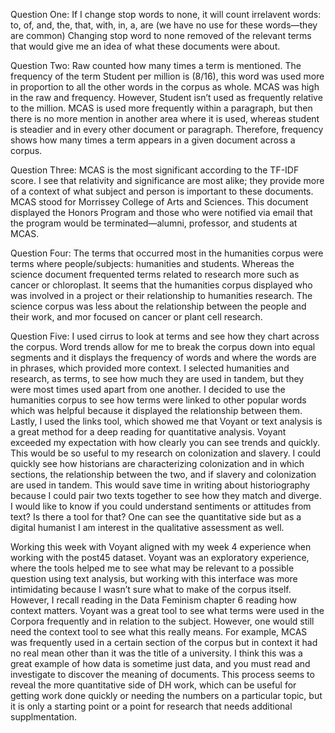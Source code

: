 Question One: If I change stop words to none, it will count irrelavent words: to, of, and, the, that, with, in, a, are (we have no use for these words—they are common) Changing stop word to none removed of the relevant terms that would give me an idea of what these documents were about. 

Question Two: Raw counted how many times a term is mentioned. The frequency of the term Student per million is (8/16), this word was used more in proportion to all the other words in the corpus as whole. MCAS was high in the raw and frequency. However, Student isn’t used as frequently relative to the million. MCAS is used more frequently within a paragraph, but then there is no more mention in another area where it is used, whereas student is steadier and in every other document or paragraph. Therefore, frequency shows how many times a term appears in a given document across a corpus. 

Question Three: MCAS is the most significant according to the TF-IDF score. I see that relativity and significance are most alike; they provide more of a context of what subject and person is important to these documents. MCAS stood for Morrissey College of Arts and
Sciences. This document displayed the Honors Program and those who were notified via email that the program would be terminated—alumni, professor, and students at MCAS.

Question Four: The terms that occurred most in the humanities corpus were terms where people/subjects: humanities and students. Whereas the science document frequented terms related to research more such as cancer or chloroplast. It seems that the humanities corpus displayed who was involved in a project or their relationship to humanities research. The science corpus was less about the relationship between the people and their work, and mor focused on cancer or plant cell research. 


Question Five: I used cirrus to look at terms and see how they chart across the corpus. Word trends allow for me to break the corpus down into equal segments and it displays the frequency of words and where the words are in phrases, which provided more context. I selected humanities and research, as terms, to see how much they are used in tandem, but they were most times used apart from one another. I decided to use the humanities corpus to see how terms were linked to other popular words which was helpful because it displayed the relationship between them. Lastly, I used the links tool, which showed me that Voyant or text analysis is a great method for a deep reading for quantitative analysis.
Voyant exceeded my expectation with how clearly you can see trends and quickly. This would be so useful to my research on colonization and slavery. I could quickly see how historians are characterizing colonization and in which sections, the relationship between the two, and if slavery and colonization are used in tandem. This would save time in writing about historiography because I could pair two texts together to see how they match and diverge. I would like to know if you could understand sentiments or attitudes from text? Is there a tool for that? One can see the quantitative side but as a digital humanist I am interest in the qualitative assessment as well. 

Working this week with Voyant aligned with my week 4 experience when working with the post45 dataset. Voyant was an exploratory experience, where the tools helped me to see what may be relevant to a possible question using text analysis, but working with this interface was more intimidating because I wasn’t sure what to make of the corpus itself. However, I recall reading in the Data Feminism chapter 6 reading how context matters. Voyant was a great tool to see what terms were used in the Corpora frequently and in relation to the subject. However, one would still need the context tool to see what this really means. For example, MCAS was frequently used in a certain section of the corpus but in context it had no real mean other than it was the title of a university. I think this was a great example of how data is sometime just data, and you must read and investigate to discover the meaning of documents. This process seems to reveal the more quantitative side of DH work, which can be useful for getting work done quickly or needing the numbers on a particular topic, but it is only a starting point or a point for research that needs additional supplmentation. 


